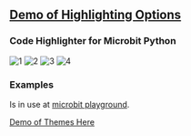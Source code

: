 ## [Demo of Highlighting Options](http://microbit-playground.co.uk/microbit-code-highlighter/)
### Code Highlighter for Microbit Python
![1](https://microbit-playground.co.uk/microbit-code-highlighter/images/1.png) ![2](https://microbit-playground.co.uk/microbit-code-highlighter/images/2.png) ![3](https://microbit-playground.co.uk/microbit-code-highlighter/images/3.png) ![4](https://microbit-playground.co.uk/microbit-code-highlighter/images/4.png)

### Examples

Is in use at [microbit playground](https://microbit-playground.co.uk).

[Demo of Themes Here](http://microbit-playground.co.uk/microbit-code-highlighter/)
